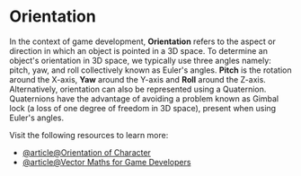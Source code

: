 # Orientation

In the context of game development, **Orientation** refers to the aspect or direction in which an object is pointed in a 3D space. To determine an object's orientation in 3D space, we typically use three angles namely: pitch, yaw, and roll collectively known as Euler's angles. **Pitch** is the rotation around the X-axis, **Yaw** around the Y-axis and **Roll** around the Z-axis. Alternatively, orientation can also be represented using a Quaternion. Quaternions have the advantage of avoiding a problem known as Gimbal lock (a loss of one degree of freedom in 3D space), present when using Euler's angles.

Visit the following resources to learn more:

- [@article@Orientation of Character](https://medium.com/@dev.szabo.endre/a-bit-e-of-game-dev-math-01-character-movement-with-vectors-effc862a1e4f)
- [@article@Vector Maths for Game Developers](https://www.gamedeveloper.com/programming/vector-maths-for-game-dev-beginners)
